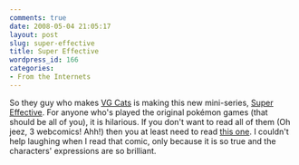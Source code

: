 ```yaml
---
comments: true
date: 2008-05-04 21:05:17
layout: post
slug: super-effective
title: Super Effective
wordpress_id: 166
categories:
- From the Internets
---
```


So they guy who makes [VG Cats](http://www.vgcats.com/) is making this new mini-series, [Super Effective](http://www.vgcats.com/super/). For anyone who's played the original pokémon games (that should be all of you), it is hilarious. If you don't want to read all of them (Oh jeez, 3 webcomics! Ahh!) then you at least need to read [this one](http://www.vgcats.com/super/?strip_id=1). I couldn't help laughing when I read that comic, only because it is so true and the characters' expressions are so brilliant.

